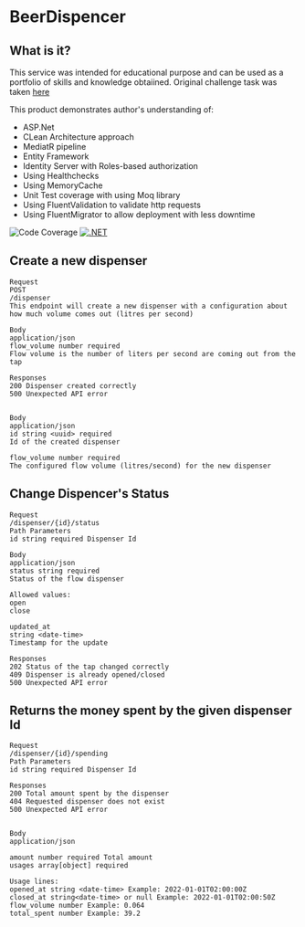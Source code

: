 # BeerDispencer

## What is it?

This service was intended for educational purpose and can be used as a portfolio
of skills and knowledge obtaiined. Original challenge task was taken [here](https://rviewer.stoplight.io/docs/beer-tap-dispenser/juus8uwnzzal5-beer-tap-dispenser)

This product demonstrates author's understanding of:
- ASP.Net
- CLean Architecture approach
- MediatR pipeline
- Entity Framework
- Identity Server with Roles-based authorization
- Using Healthchecks
- Using MemoryCache
- Unit Test coverage with using Moq library
- Using FluentValidation to validate http requests
- Using FluentMigrator to allow deployment with less downtime


![Code Coverage](https://img.shields.io/badge/Code%20Coverage-18%25-critical?style=flat) [![.NET](https://github.com/YuriyTretyakov/BeerDispencer/actions/workflows/dotnet.yml/badge.svg?branch=dev)](https://github.com/YuriyTretyakov/BeerDispencer/actions/workflows/dotnet.yml)

## Create a new dispenser

```
Request
POST
/dispenser
This endpoint will create a new dispenser with a configuration about how much volume comes out (litres per second)

Body
application/json
flow_volume number required
Flow volume is the number of liters per second are coming out from the tap
```
```
Responses
200 Dispenser created correctly
500 Unexpected API error


Body
application/json
id string <uuid> required
Id of the created dispenser

flow_volume number required
The configured flow volume (litres/second) for the new dispenser
```

## Change Dispencer's Status

```
Request
/dispenser/{id}/status
Path Parameters
id string required Dispenser Id

Body
application/json
status string required
Status of the flow dispenser

Allowed values:
open
close

updated_at
string <date-time>
Timestamp for the update
```
```
Responses
202 Status of the tap changed correctly
409 Dispenser is already opened/closed
500 Unexpected API error
```

## Returns the money spent by the given dispenser Id
```
Request
/dispenser/{id}/spending
Path Parameters
id string required Dispenser Id
```

```
Responses
200 Total amount spent by the dispenser
404 Requested dispenser does not exist
500 Unexpected API error


Body
application/json

amount number required Total amount
usages array[object] required 

Usage lines:
opened_at string <date-time> Example: 2022-01-01T02:00:00Z
closed_at string<date-time> or null Example: 2022-01-01T02:00:50Z
flow_volume number Example: 0.064
total_spent number Example: 39.2
```
